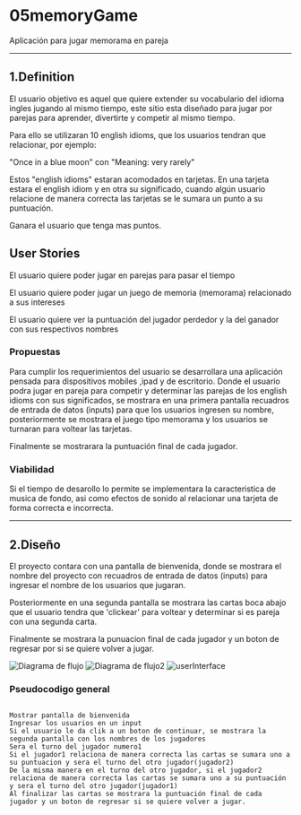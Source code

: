 # 05memoryGame

Aplicación para jugar memorama en pareja

---

## 1.Definition

El usuario objetivo es aquel que quiere extender su vocabulario del idioma ingles jugando al mismo tiempo, este sitio esta diseñado para jugar por parejas para aprender, divertirte y competir al mismo tiempo.

Para ello se utilizaran 10 english idioms, que los usuarios tendran que relacionar, por ejemplo:

"Once in a blue moon" con "Meaning: very rarely"

Estos "english idioms" estaran acomodados en tarjetas. En una tarjeta estara el english idiom y en otra su significado, cuando algún usuario relacione de manera correcta las tarjetas se le sumara un punto a su puntuación.

Ganara el usuario que tenga mas puntos.

## User Stories

El usuario quiere poder jugar en parejas para pasar el tiempo

El usuario quiere poder jugar un juego de memoria (memorama) relacionado a sus intereses

El usuario quiere ver la puntuación del jugador perdedor y la del ganador con sus respectivos nombres

### Propuestas

Para cumplir los requerimientos del usuario se desarrollara una aplicación pensada para dispositivos mobiles ,ipad y de escritorio. Donde el usuario podra jugar en pareja para competir y determinar las parejas de los english idioms con sus significados, se mostrara en una primera pantalla recuadros de entrada de datos (inputs) para que los usuarios ingresen su nombre, posteriormente se mostrara el juego tipo memorama y los usuarios se turnaran para voltear las tarjetas.

Finalmente se mostrarara la puntuación final de cada jugador.

### Viabilidad

Si el tiempo de desarollo lo permite se implementara la caracteristica de musica de fondo, asi como efectos de sonido al relacionar una tarjeta de forma correcta e incorrecta.

---

## 2.Diseño

El proyecto contara con una pantalla de bienvenida, donde se mostrara el nombre del proyecto con recuadros de entrada de datos (inputs) para ingresar el nombre de los usuarios que jugaran.

Posteriormente en una segunda pantalla se mostrara las cartas boca abajo que el usuario tendra que 'clickear' para voltear y determinar si es pareja con una segunda carta.

Finalmente se mostrara la punuacion final de cada jugador y un boton de regresar por si se quiere volver a jugar.

![Diagrama de flujo](./assets/diagramaFlujo04.jpg)
![Diagrama de flujo2](./assets/DiagramaDeFlujo.png)
![userInterface](./assets/UI04.jpg)

### Pseudocodigo general

```

Mostrar pantalla de bienvenida
Ingresar los usuarios en un input
Si el usuario le da clik a un boton de continuar, se mostrara la segunda pantalla con los nombres de los jugadores
Sera el turno del jugador numero1
Si el jugador1 relaciona de manera correcta las cartas se sumara uno a su puntuacion y sera el turno del otro jugador(jugador2)
De la misma manera en el turno del otro jugador, si el jugador2 relaciona de manera correcta las cartas se sumara uno a su puntuación y sera el turno del otro jugador(jugador1)
Al finalizar las cartas se mostrara la puntuación final de cada jugador y un boton de regresar si se quiere volver a jugar.

```
